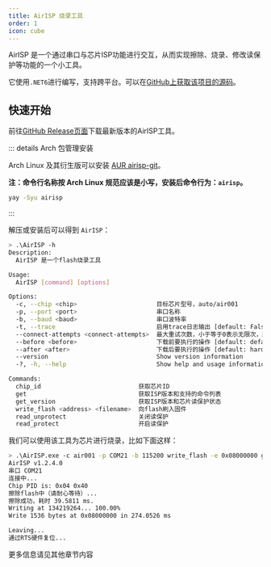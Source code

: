 ```yaml
---
title: AirISP 烧录工具
order: 1
icon: cube
---
```


AirISP 是一个通过串口与芯片ISP功能进行交互，从而实现擦除、烧录、修改读保护等功能的一个小工具。

它使用`.NET6`进行编写，支持跨平台。可以在[GitHub上获取该项目的源码](https://github.com/Air-duino/AirISP)。

## 快速开始

前往[GitHub Release页面](https://github.com/Air-duino/AirISP/releases/latest)下载最新版本的AirISP工具。

::: details Arch 包管理安装

Arch Linux 及其衍生版可以安装 [AUR airisp-git](https://aur.archlinux.org/packages/airisp-git)。

**注：命令行名称按 Arch Linux 规范应该是小写，安装后命令行为：`airisp`。**

```bash
yay -Syu airisp
```

:::

解压或安装后可以得到 `AirISP`：

```bash
> .\AirISP -h
Description:
  AirISP 是一个flash烧录工具

Usage:
  AirISP [command] [options]

Options:
  -c, --chip <chip>                      目标芯片型号，auto/air001
  -p, --port <port>                      串口名称
  -b, --baud <baud>                      串口波特率
  -t, --trace                            启用trace日志输出 [default: False]
  --connect-attempts <connect-attempts>  最大重试次数，小于等于0表示无限次，默认为10次 [default: 10]
  --before <before>                      下载前要执行的操作 [default: default_reset]
  --after <after>                        下载后要执行的操作 [default: hard_reset]
  --version                              Show version information
  -?, -h, --help                         Show help and usage information

Commands:
  chip_id                           获取芯片ID
  get                               获取ISP版本和支持的命令列表
  get_version                       获取ISP版本和芯片读保护状态
  write_flash <address> <filename>  向flash刷入固件
  read_unprotect                    关闭读保护
  read_protect                      开启读保护
```

我们可以使用该工具为芯片进行烧录，比如下面这样：

```bash
> .\AirISP.exe -c air001 -p COM21 -b 115200 write_flash -e 0x08000000 gpio.hex
AirISP v1.2.4.0
串口 COM21
连接中...
Chip PID is: 0x04 0x40
擦除flash中（请耐心等待）...
擦除成功，耗时 39.5811 ms.
Writing at 134219264... 100.00%
Write 1536 bytes at 0x08000000 in 274.0526 ms

Leaving...
通过RTS硬件复位...
```

更多信息请见其他章节内容
